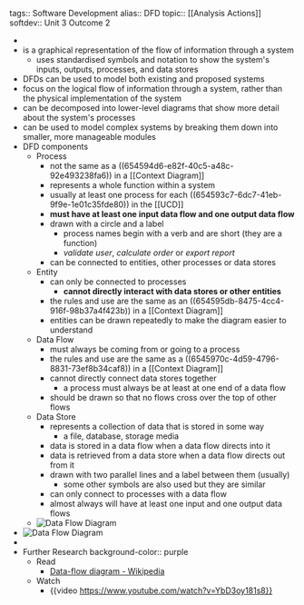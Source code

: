 tags:: Software Development
alias:: DFD
topic:: [[Analysis Actions]]
softdev:: Unit 3 Outcome 2

-
- is a graphical representation of the flow of information through a system
	- uses standardised symbols and notation to show the system's inputs, outputs, processes, and data stores
- DFDs can be used to model both existing and proposed systems
- focus on the logical flow of information through a system, rather than the physical implementation of the system
- can be decomposed into lower-level diagrams that show more detail about the system's processes
- can be used to model complex systems by breaking them down into smaller, more manageable modules
- DFD components
	- Process
		- not the same as a ((654594d6-e82f-40c5-a48c-92e493238fa6)) in a [[Context Diagram]]
		- represents a whole function within a system
		- usually at least one process for each ((654593c7-6dc7-41eb-9f9e-1e01c35fde80)) in the [[UCD]]
		- **must have at least one input data flow and one output data flow**
		- drawn with a circle and a label
			- process names begin with a verb and are short (they are a function)
			- *validate user*, *calculate order* or *export report*
		- can be connected to entities, other processes or data stores
	- Entity
		- can only be connected to processes
			- **cannot directly interact with data stores or other entities**
		- the rules and use are the same as an ((654595db-8475-4cc4-916f-98b37a4f423b)) in a [[Context Diagram]]
		- entities can be drawn repeatedly to make the diagram easier to understand
	- Data Flow
		- must always be coming from or going to a process
		- the rules and use are the same as a ((6545970c-4d59-4796-8831-73ef8b34caf8)) in a [[Context Diagram]]
		- cannot directly connect data stores together
			- a process must always be at least at one end of a data flow
		- should be drawn so that no flows cross over the top of other flows
	- Data Store
		- represents a collection of data that is stored in some way
			- a file, database, storage media
		- data is stored in a data flow when a data flow directs into it
		- data is retrieved from a data store when a data flow directs out from it
		- drawn with two parallel lines and a label between them (usually)
			- some other symbols are also used but they are similar
		- can only connect to processes with a data flow
		- almost always will have at least one input and one output data flows
	- ![Data Flow Diagram](https://i.pinimg.com/originals/13/1a/1f/131a1f3085c2e9c1452214f4d4ae501e.png)
- ![Data Flow Diagram](https://sparxsystems.com/enterprise_architect_user_guide/15.0/images/title-order-to-delivery-level-one-5830.png)
-
- Further Research
  background-color:: purple
	- Read
		- [Data-flow diagram - Wikipedia](https://en.wikipedia.org/wiki/Data-flow_diagram#See_also)
	- Watch
		- {{video https://www.youtube.com/watch?v=YbD3oy181s8}}